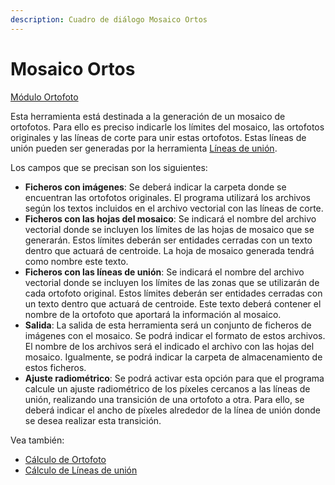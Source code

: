 ```yaml
---
description: Cuadro de diálogo Mosaico Ortos
---
```


# Mosaico Ortos

[Módulo Ortofoto](/mdtopx/modulo-ortofoto/)

Esta herramienta está destinada a la generación de un mosaico de ortofotos. Para ello es preciso indicarle los límites del mosaico, las ortofotos originales y las líneas de corte para unir estas ortofotos. Estas líneas de unión pueden ser generadas por la herramienta [Líneas de unión](/mdtopx/modulo-ortofoto/lineas-de-union.md).

Los campos que se precisan son los siguientes:

* **Ficheros con imágenes**: Se deberá indicar la carpeta donde se encuentran las ortofotos originales. El programa utilizará los archivos según los textos incluidos en el archivo vectorial con las líneas de corte.
* **Ficheros con las hojas del mosaico**: Se indicará el nombre del archivo vectorial donde se incluyen los límites de las hojas de mosaico que se generarán. Estos límites deberán ser entidades cerradas con un texto dentro que actuará de centroide. La hoja de mosaico generada tendrá como nombre este texto.
* **Ficheros con las líneas de unión**: Se indicará el nombre del archivo vectorial donde se incluyen los límites de las zonas que se utilizarán de cada ortofoto original. Estos límites deberán ser entidades cerradas con un texto dentro que actuará de centroide. Este texto deberá contener el nombre de la ortofoto que aportará la información al mosaico.
* **Salida**: La salida de esta herramienta será un conjunto de ficheros de imágenes con el mosaico. Se podrá indicar el formato de estos archivos. El nombre de los archivos será el indicado el archivo con las hojas del mosaico. Igualmente, se podrá indicar la carpeta de almacenamiento de estos ficheros.
* **Ajuste radiométrico**: Se podrá activar esta opción para que el programa calcule un ajuste radiométrico de los píxeles cercanos a las líneas de unión, realizando una transición de una ortofoto a otra. Para ello, se deberá indicar el ancho de píxeles alrededor de la línea de unión donde se desea realizar esta transición.

Vea también:

* [Cálculo de Ortofoto](calculo-de-ortofoto.md)
* [Cálculo de Líneas de unión](lineas-de-union.md)

